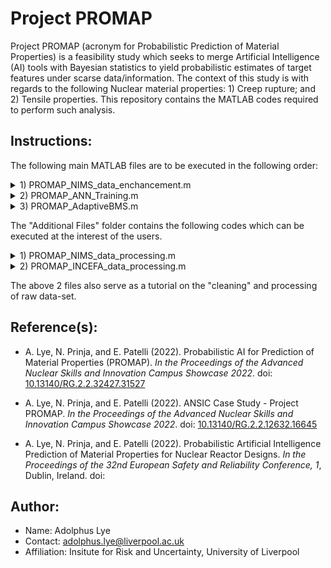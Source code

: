 # Project PROMAP
Project PROMAP (acronym for Probabilistic Prediction of Material Properties) is a feasibility study which seeks to merge Artificial Intelligence (AI) tools with Bayesian statistics to yield probabilistic estimates of target features under scarse data/information. The context of this study is with regards to the following Nuclear material properties: 1) Creep rupture; and 2) Tensile properties. This repository contains the MATLAB codes required to perform such analysis.

## Instructions:
The following main MATLAB files are to be executed in the following order:
<details>
<summary> 1) PROMAP_NIMS_data_enchancement.m </summary> 
This file executes the method of generating synthetic data from the processed material property data from National Institute for Materials Science (NIMS).
</details>
<details>
<summary> 2) PROMAP_ANN_Training.m </summary> 
This file executes the training of the various Artificial Neural Network (ANN) surrogate models with the synthetic data and computes the R2-score of the corresponding ANN relative to the experimental data.
</details>
<details>
<summary> 3) PROMAP_AdaptiveBMS.m </summary> 
This file executes the method of Adaptive Bayesian Model Selection to generate probabilistic estimates of the key target features by the set of Artificial Neural Networks (ANNs).
</details>

The "Additional Files" folder contains the following codes which can be executed at the interest of the users. 
<details>
<summary> 1) PROMAP_NIMS_data_processing.m </summary> 
This file executes the method of processing the material property data obtained from the National Institute for Materials Science (NIMS).
</details>
<details>
<summary> 2) PROMAP_INCEFA_data_processing.m </summary> 
This file executes the method of processing the material fracture data obtained from the INcreasing safety in NPPs by Covering gaps in Environmental Fatigue Assessment (INCEFA) project funded by H2020 (an EU funding programme for research and innovation).
</details>

The above 2 files also serve as a tutorial on the "cleaning" and processing of raw data-set.

## Reference(s):
* A. Lye, N. Prinja, and E. Patelli (2022). Probabilistic AI for Prediction of Material Properties (PROMAP). *In the Proceedings of the Advanced Nuclear Skills and Innovation Campus Showcase 2022*. doi: [10.13140/RG.2.2.32427.31527](https://doi.org/10.13140/RG.2.2.32427.31527)

* A. Lye, N. Prinja, and E. Patelli (2022). ANSIC Case Study - Project PROMAP. *In the Proceedings of the Advanced Nuclear Skills and Innovation Campus Showcase 2022*. doi: [10.13140/RG.2.2.12632.16645](https://doi.org/10.13140/RG.2.2.12632.16645)

* A. Lye, N. Prinja, and E. Patelli (2022). Probabilistic Artificial Intelligence Prediction of Material Properties for Nuclear Reactor Designs. *In the Proceedings of the 32nd European Safety and Reliability Conference, 1*, Dublin, Ireland. doi: []()

## Author:
* Name: Adolphus Lye
* Contact: adolphus.lye@liverpool.ac.uk
* Affiliation: Insitute for Risk and Uncertainty, University of Liverpool
